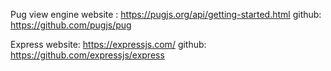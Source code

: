 Pug view engine
    website : https://pugjs.org/api/getting-started.html
    github: https://github.com/pugjs/pug

Express 
    website: https://expressjs.com/
    github: https://github.com/expressjs/express
    